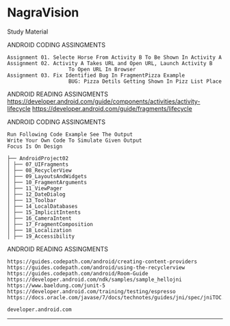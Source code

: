# NagraVision
Study Material

ANDROID CODING ASSINGMENTS 

	Assignment 01. Selecte Horse From Activity B To Be Shown In Activity A
	Assignment 02. Activity A Takes URL and Open URL, Launch Activity B
						To Open URL In Browser
	Assignment 03. Fix Identified Bug In FragmentPizza Example
						BUG: Pizza Detils Getting Shown In Pizz List Place

ANDROID READING ASSINGMENTS
	https://developer.android.com/guide/components/activities/activity-lifecycle
	https://developer.android.com/guide/fragments/lifecycle



ANDROID CODING ASSINGMENTS

	Run Following Code Example See The Output
	Write Your Own Code To Simulate Given Output
	Focus Is On Design

    ├── AndroidProject02
    │ ├── 07_UIFragments
    │ ├── 08_RecyclerView
    │ ├── 09_LayoutsAndWidgets
    │ ├── 10_FragmentArguments
    │ ├── 11_ViewPager
    │ ├── 12_DateDialog
    │ ├── 13_Toolbar
    │ ├── 14_LocalDatabases
    │ ├── 15_ImplicitIntents
    │ ├── 16_CameraIntent
    │ ├── 17_FragmentComposition
    │ ├── 18_Localization
    │ ├── 19_Accessibility


ANDROID READING ASSINGMENTS

	https://guides.codepath.com/android/creating-content-providers
	https://guides.codepath.com/android/using-the-recyclerview
	https://guides.codepath.com/android/Room-Guide
	https://developer.android.com/ndk/samples/sample_hellojni
	https://www.baeldung.com/junit-5
	https://developer.android.com/training/testing/espresso
	https://docs.oracle.com/javase/7/docs/technotes/guides/jni/spec/jniTOC.html

	developer.android.com
	
___________________________________________________________
